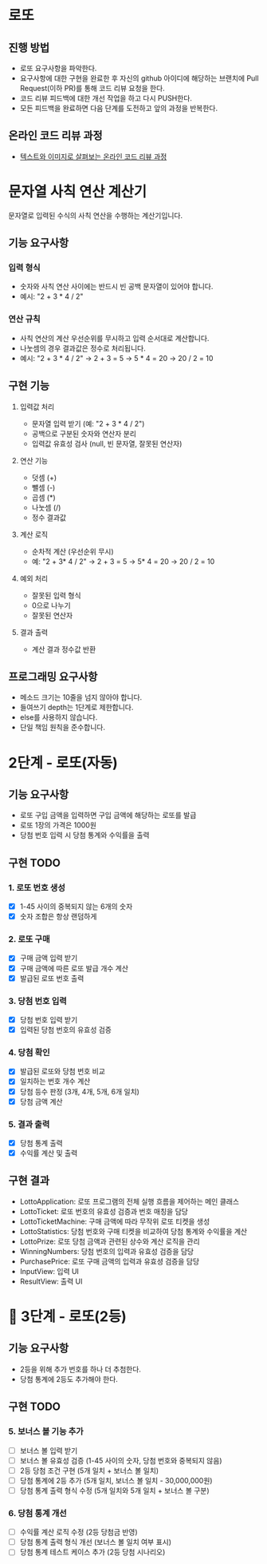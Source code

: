 # 로또

## 진행 방법

- 로또 요구사항을 파악한다.
- 요구사항에 대한 구현을 완료한 후 자신의 github 아이디에 해당하는 브랜치에 Pull Request(이하 PR)를 통해 코드 리뷰 요청을 한다.
- 코드 리뷰 피드백에 대한 개선 작업을 하고 다시 PUSH한다.
- 모든 피드백을 완료하면 다음 단계를 도전하고 앞의 과정을 반복한다.

## 온라인 코드 리뷰 과정

- [텍스트와 이미지로 살펴보는 온라인 코드 리뷰 과정](https://github.com/next-step/nextstep-docs/tree/master/codereview)

# 문자열 사칙 연산 계산기

문자열로 입력된 수식의 사칙 연산을 수행하는 계산기입니다.

## 기능 요구사항

### 입력 형식

- 숫자와 사칙 연산 사이에는 반드시 빈 공백 문자열이 있어야 합니다.
- 예시: "2 + 3 \* 4 / 2"

### 연산 규칙

- 사칙 연산의 계산 우선순위를 무시하고 입력 순서대로 계산합니다.
- 나눗셈의 경우 결과값은 정수로 처리됩니다.
- 예시: "2 + 3 \* 4 / 2" → 2 + 3 = 5 → 5 \* 4 = 20 → 20 / 2 = 10

## 구현 기능

1. 입력값 처리

   - 문자열 입력 받기 (예: "2 + 3 \* 4 / 2")
   - 공백으로 구분된 숫자와 연산자 분리
   - 입력값 유효성 검사 (null, 빈 문자열, 잘못된 연산자)

2. 연산 기능

   - 덧셈 (+)
   - 뺄셈 (-)
   - 곱셈 (\*)
   - 나눗셈 (/)
   - 정수 결과값

3. 계산 로직

   - 순차적 계산 (우선순위 무시)
   - 예: "2 + 3* 4 / 2" → 2 + 3 = 5 → 5* 4 = 20 → 20 / 2 = 10

4. 예외 처리

   - 잘못된 입력 형식
   - 0으로 나누기
   - 잘못된 연산자

5. 결과 출력
   - 계산 결과 정수값 반환

## 프로그래밍 요구사항

- 메소드 크기는 10줄을 넘지 않아야 합니다.
- 들여쓰기 depth는 1단계로 제한합니다.
- else를 사용하지 않습니다.
- 단일 책임 원칙을 준수합니다.

# 2단계 - 로또(자동)

## 기능 요구사항

- 로또 구입 금액을 입력하면 구입 금액에 해당하는 로또를 발급
- 로또 1장의 가격은 1000원
- 당첨 번호 입력 시 당첨 통계와 수익률을 출력

## 구현 TODO

### 1. 로또 번호 생성

- [x] 1-45 사이의 중복되지 않는 6개의 숫자
- [x] 숫자 조합은 항상 랜덤하게

### 2. 로또 구매

- [x] 구매 금액 입력 받기
- [x] 구매 금액에 따른 로또 발급 개수 계산
- [x] 발급된 로또 번호 출력

### 3. 당첨 번호 입력

- [x] 당첨 번호 입력 받기
- [x] 입력된 당첨 번호의 유효성 검증

### 4. 당첨 확인

- [x] 발급된 로또와 당첨 번호 비교
- [x] 일치하는 번호 개수 계산
- [x] 당첨 등수 판정 (3개, 4개, 5개, 6개 일치)
- [x] 당첨 금액 계산

### 5. 결과 출력

- [x] 당첨 통계 출력
- [x] 수익률 계산 및 출력

## 구현 결과

- LottoApplication: 로또 프로그램의 전체 실행 흐름을 제어하는 메인 클래스
- LottoTicket: 로또 번호의 유효성 검증과 번호 매칭을 담당
- LottoTicketMachine: 구매 금액에 따라 무작위 로또 티켓을 생성
- LottoStatistics: 당첨 번호와 구매 티켓을 비교하여 당첨 통계와 수익률을 계산
- LottoPrize: 로또 당첨 금액과 관련된 상수와 계산 로직을 관리
- WinningNumbers: 당첨 번호의 입력과 유효성 검증을 담당
- PurchasePrice: 로또 구매 금액의 입력과 유효셩 검증을 담당
- InputView: 입력 UI
- ResultView: 출력 UI

# 🚀 3단계 - 로또(2등)

## 기능 요구사항

- 2등을 위해 추가 번호를 하나 더 추첨한다.
- 당첨 통계에 2등도 추가해야 한다.

## 구현 TODO

### 5. 보너스 볼 기능 추가

- [ ] 보너스 볼 입력 받기
- [ ] 보너스 볼 유효성 검증 (1-45 사이의 숫자, 당첨 번호와 중복되지 않음)
- [ ] 2등 당첨 조건 구현 (5개 일치 + 보너스 볼 일치)
- [ ] 당첨 통계에 2등 추가 (5개 일치, 보너스 볼 일치 - 30,000,000원)
- [ ] 당첨 통계 출력 형식 수정 (5개 일치와 5개 일치 + 보너스 볼 구분)

### 6. 당첨 통계 개선

- [ ] 수익률 계산 로직 수정 (2등 당첨금 반영)
- [ ] 당첨 통계 출력 형식 개선 (보너스 볼 일치 여부 표시)
- [ ] 당첨 통계 테스트 케이스 추가 (2등 당첨 시나리오)
